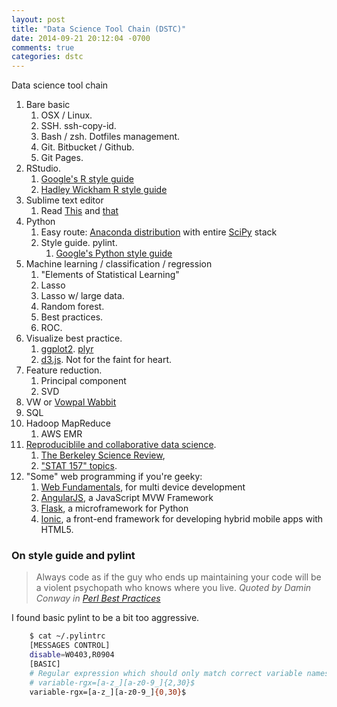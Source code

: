 ```yaml
---
layout: post
title: "Data Science Tool Chain (DSTC)"
date: 2014-09-21 20:12:04 -0700
comments: true
categories: dstc
---
```


Data science tool chain

1. Bare basic
    1. OSX / Linux. 
    1. SSH. ssh-copy-id.
    1. Bash / zsh. Dotfiles management.
    1. Git. Bitbucket / Github.
    1. Git Pages.
1. RStudio. 
    1. [Google's R style guide](https://google-styleguide.googlecode.com/svn/trunk/Rguide.xml)
    1. [Hadley Wickham R style guide](http://r-pkgs.had.co.nz/style.html)
1. Sublime text editor 
    1. Read [This](https://developers.google.com/web/fundamentals/tools/setup/editor) and [that](http://robdodson.me/blog/2012/06/23/sublime-text-2-tips-and-shortcuts/)
1. Python
    1. Easy route: [Anaconda distribution](http://continuum.io/downloads) with entire [SciPy](http://www.scipy.org/) stack
    1. Style guide. pylint.
        1. [Google's Python style guide](https://google-styleguide.googlecode.com/svn/trunk/pyguide.html)
1. Machine learning / classification / regression
    1. "Elements of Statistical Learning"
    1. Lasso
    1. Lasso w/ large data. 
    1. Random forest. 
    1. Best practices. 
    1. ROC. 
7. Visualize best practice.
    1. [ggplot2](ggplot2.org). [plyr](http://courses.had.co.nz/11-rice/)
    1. [d3.js](http://d3js.org/). Not for the faint for heart.
7. Feature reduction. 
    1. Principal component
    1. SVD
1. VW or [Vowpal Wabbit](https://github.com/JohnLangford/vowpal_wabbit/wiki)
1. SQL
1. Hadoop MapReduce
    1. AWS EMR
1. [Reproduciblile and collaborative data science](https://www.google.com/search?q=Reproducible+and+Collaborative+Data+Science&oq=Reproducible+and+Collaborative+Data+Science&aqs=chrome..69i57j69i61.407j0j4&sourceid=chrome&es_sm=91&ie=UTF-8).
    1. [The Berkeley Science Review](http://berkeleysciencereview.com/reproducible-collaborative-data-science/), 
    1. ["STAT 157" topics](https://github.com/stat157/fall-2013/blob/master/topic-sketch.md). 
1. "Some" web programming if you're geeky:
    1. [Web Fundamentals](https://developers.google.com/web/fundamentals/), for multi device development
    1. [AngularJS](https://angularjs.org/), a JavaScript MVW Framework
    1. [Flask](http://flask.pocoo.org/), a microframework for Python
    1. [Ionic](http://ionicframework.com/), a front-end framework for developing hybrid mobile apps with HTML5.



### On style guide and pylint

> Always code as if the guy who ends up maintaining your code will be a violent psychopath who knows where you live. 
<cite>Quoted by Damin Conway in [Perl Best Practices](http://stackoverflow.com/questions/876089/who-wrote-this-programing-saying-always-code-as-if-the-guy-who-ends-up-maintai)</cite>

I found basic pylint to be a bit too aggressive.

``` bash
    $ cat ~/.pylintrc 
    [MESSAGES CONTROL]
    disable=W0403,R0904
    [BASIC]
    # Regular expression which should only match correct variable names
    # variable-rgx=[a-z_][a-z0-9_]{2,30}$
    variable-rgx=[a-z_][a-z0-9_]{0,30}$
```
